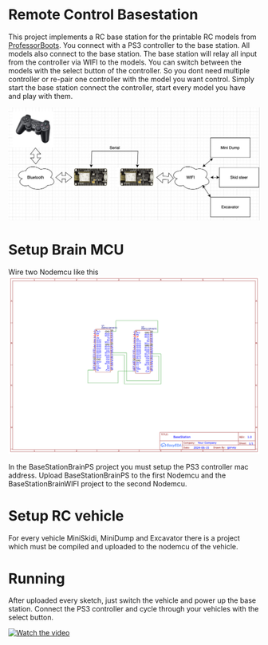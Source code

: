 # Remote Control Basestation

This project implements a RC base station for the printable RC models from [ProfessorBoots][GithubProfBoots]. You connect with a PS3 controller to the base station. All models also connect to the base station. The base station will relay all input from the controller via WIFI to the models. You can switch between the models with the select button of the controller. So you dont need multiple controller or re-pair one controller with the model you want control. Simply start the base station connect the controller, start every model you have and play with them.

![diagram](Image/Diagram.jpeg)

# Setup Brain MCU
Wire two Nodemcu like this
![schematic](Image/Schematic.png)

In the BaseStationBrainPS project you must setup the PS3 controller mac address.
Upload BaseStationBrainPS to the first Nodemcu and the BaseStationBrainWIFI project to the second Nodemcu. 

# Setup RC vehicle

For every vehicle MiniSkidi, MiniDump and Excavator there is a project which must be compiled and uploaded to the nodemcu of the vehicle. 

# Running

After uploaded every sketch, just switch the vehicle and power up the base station. Connect the PS3 controller and cycle through your vehicles with the select button.



[![Watch the video](https://img.youtube.com/vi/WLLasP6-6oY/hqdefault.jpg)](https://youtu.be/WLLasP6-6oY)

[GithubProfBoots]: https://github.com/ProfBoots
